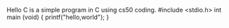 Hello C is a simple program in C using cs50 coding. 
#include <stdio.h>
int main (void)
{
printf("hello,world");
}
